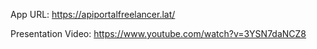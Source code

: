 App URL: https://apiportalfreelancer.lat/

Presentation Video: https://www.youtube.com/watch?v=3YSN7daNCZ8
